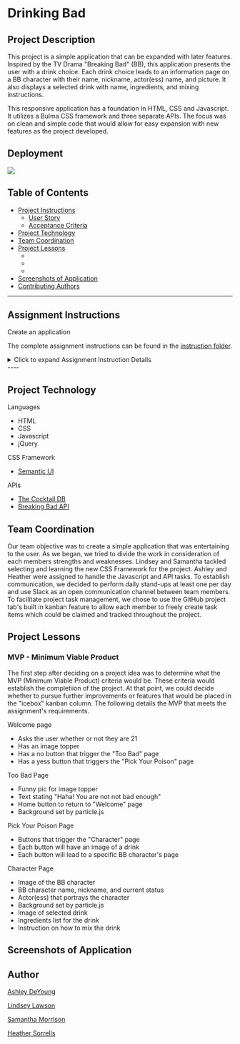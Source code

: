 # Drinking Bad

## Project Description

This project is a simple application that can be expanded with later features. Inspired by the TV Drama "Breaking Bad" (BB), this application presents the user with a drink choice. Each drink choice leads to an information page on a BB character with their name, nickname, actor(ess) name, and picture. It also displays a selected drink with name, ingredients, and mixing instructions.

This responsive application has a foundation in HTML, CSS and Javascript. It utilizes a Bulma CSS framework and three separate APIs. The focus was on clean and simple code that would allow for easy expansion with new features as the project developed. 

## Deployment

  []()

  ![](assets/images/.gif)

## Table of Contents

  * [Project Instructions](#project-instructions)
    * [User Story](#user-story)
    * [Acceptance Criteria](#acceptance-criteria)
  * [Project Technology](#project-technology)
  * [Team Coordination](#team-coordination)
  * [Project Lessons](#project-lessons)
    * [](#)
    * [](#)
    * [](#)
  * [Screenshots of Application](#screenshots-of-application)
  * [Contributing Authors](#contributing-authors)

----

## Assignment Instructions

Create an application 

The complete assignment instructions can be found in the [instruction folder](/instructions). 


<details>
    <summary markdown="span">Click to expand Assignment Instruction Details</summary>

  ### User Story

    ```
    AS AN avid fan of Breaking Bad
    I WANT to get my favorite characters random drink
    SO THAT I can get a new drink to try while binge watching the show

    ```

  ### Acceptance Criteria

    ```
    GIVEN the user wants to try a new drink while watching the show
    WHEN the user clicks the button
    THEN a random Breaking Bad character appears
    WHEN a random BB character appears 
    THEN the BB character description is shown
    WHEN the user clicks the button
    THEN a random drink appears
    WHEN the random drink appears
    THEN the instructions for mixing the drink is shown

    GIVEN
    WHEN
    THEN
    ```
</details>
----

## Project Technology

Languages
- HTML
- CSS
- Javascript
- jQuery

CSS Framework
- [Semantic UI](semantic-ui.com)

APIs
- [The Cocktail DB](https://www.thecocktaildb.com/api.php)
- [Breaking Bad API](https://www.breakingbadapi.com/api/)

## Team Coordination
Our team objective was to create a simple application that was entertaining to the user. As we began, we tried to divide the work in consideration of each members strengths and weaknesses. Lindsey and Samantha tackled selecting and learning the new CSS Framework for the project. Ashley and Heather were assigned to handle the Javascript and API tasks. To establish communication, we decided to perform daily stand-ups at least one per day and use Slack as an open communication channel between team members. To facilitate project task management, we chose to use the GitHub project tab's built in kanban feature to allow each member to freely create task items which could be claimed and tracked throughout the project.

## Project Lessons

### MVP - Minimum Viable Product
The first step after deciding on a project idea was to determine what the MVP (Minimum Viable Product) criteria would be. These criteria would establish the completiion of the project. At that point, we could decide whether to pursue further improvements or features that would be placed in the "icebox" kanban column. The following details the MVP that meets the assignment's requirements.

Welcome page
- Asks the user whether or not they are 21
- Has an image topper
- Has a no button that trigger the "Too Bad" page
- Has a yess button that triggers the "Pick Your Poison" page

Too Bad Page
- Funny pic for image topper
- Text stating "Haha! You are not not bad enough"
- Home button to return to "Welcome" page
- Background set by particle.js

Pick Your Poison Page
- Buttons that trigger the "Character" page
- Each button will have an image of a drink
- Each button will lead to a specific BB character's page

Character Page
- Image of the BB character
- BB character name, nickname, and current status
- Actor(ess) that portrays the character
- Background set by particle.js
- Image of selected drink
- Ingredients list for the drink
- Instruction on how to mix the drink

## Screenshots of Application

## Author

[Ashley DeYoung](@ashleydeyoung)

[Lindsey Lawson](@lynseahoss)

[Samantha Morrison](@sm-pixel)

[Heather Sorrells](@Hlsorrells)
